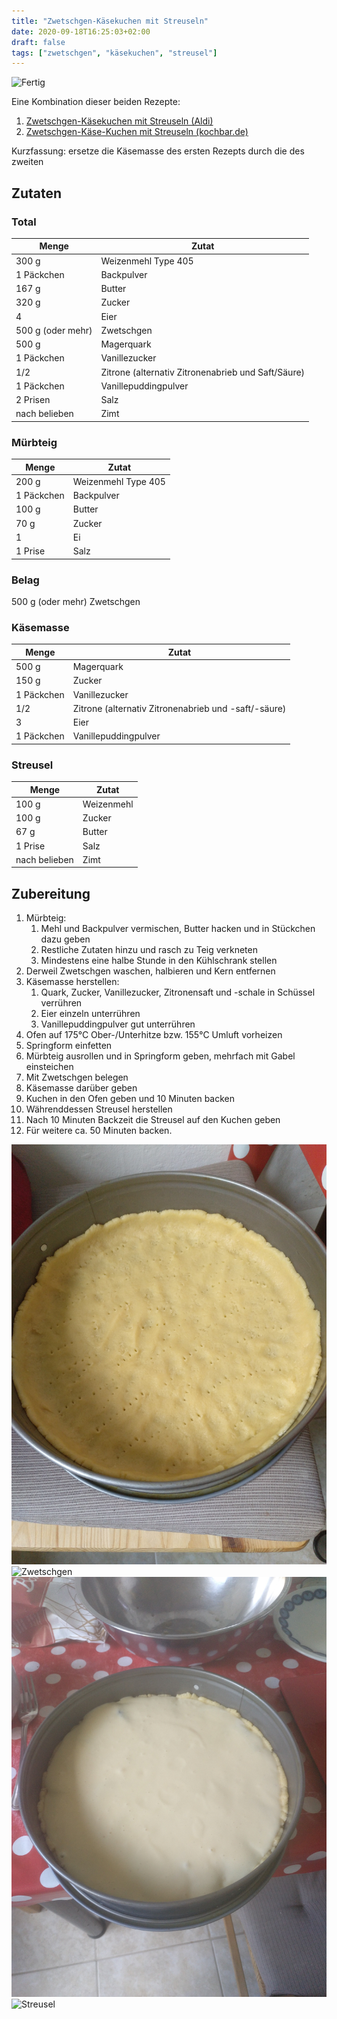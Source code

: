 ```yaml
---
title: "Zwetschgen-Käsekuchen mit Streuseln"
date: 2020-09-18T16:25:03+02:00
draft: false
tags: ["zwetschgen", "käsekuchen", "streusel"]
---
```




![Fertig](/img/Zwetschgen-Käsekuchen-mit-Streuseln/05-Fertig.jpg)

Eine Kombination dieser beiden Rezepte:
1. [Zwetschgen-Käsekuchen mit Streuseln (Aldi)](https://www.aldi-sued.de/de/r.zwetschgen-kaesekuchen-mit-streuseln.Article_RZ49464780000000.html)
2. [Zwetschgen-Käse-Kuchen mit Streuseln (kochbar.de)](https://www.kochbar.de/rezept/477305/Zwetschgen-Kaese-Kuchen-mit-Streuseln.html)

Kurzfassung: ersetze die Käsemasse des ersten Rezepts durch die des zweiten

## Zutaten
### Total

| Menge             | Zutat                                              |
|-------------------|----------------------------------------------------|
| 300 g             | Weizenmehl Type 405                                |
| 1 Päckchen        | Backpulver                                         |
| 167 g             | Butter                                             |
| 320 g             | Zucker                                             |
| 4                 | Eier                                               |
| 500 g (oder mehr) | Zwetschgen                                         |
| 500 g             | Magerquark                                         |
| 1 Päckchen        | Vanillezucker                                      |
| 1/2               | Zitrone (alternativ Zitronenabrieb und Saft/Säure) |
| 1 Päckchen        | Vanillepuddingpulver                               |
| 2 Prisen          | Salz                                               |
| nach belieben     | Zimt                                               |

### Mürbteig

| Menge      | Zutat               |
|------------|---------------------|
| 200 g      | Weizenmehl Type 405 |
| 1 Päckchen | Backpulver          |
| 100 g      | Butter              |
| 70 g       | Zucker              |
| 1          | Ei                  |
| 1 Prise    | Salz                |

### Belag
500 g (oder mehr) Zwetschgen

### Käsemasse

| Menge      | Zutat                                                |
|------------|------------------------------------------------------|
| 500 g      | Magerquark                                           |
| 150 g      | Zucker                                               |
| 1 Päckchen | Vanillezucker                                        |
| 1/2        | Zitrone (alternativ Zitronenabrieb und -saft/-säure) |
| 3          | Eier                                                 |
| 1 Päckchen | Vanillepuddingpulver                                 |

### Streusel

| Menge          | Zutat      |
|----------------|------------|
| 100 g          | Weizenmehl |
| 100 g          | Zucker     |
| 67 g           | Butter     |
| 1 Prise        | Salz       |
| nach belieben  | Zimt       |


## Zubereitung

1. Mürbteig:
    1. Mehl und Backpulver vermischen, Butter hacken und in Stückchen dazu geben
    2. Restliche Zutaten hinzu und rasch zu Teig verkneten
    3. Mindestens eine halbe Stunde in den Kühlschrank stellen
2. Derweil Zwetschgen waschen, halbieren und Kern entfernen
3. Käsemasse herstellen:
    1. Quark, Zucker, Vanillezucker, Zitronensaft und -schale in Schüssel verrühren
    2. Eier einzeln unterrühren
    3. Vanillepuddingpulver gut unterrühren
4. Ofen auf 175°C Ober-/Unterhitze bzw. 155°C Umluft vorheizen
5. Springform einfetten
6. Mürbteig ausrollen und in Springform geben, mehrfach mit Gabel einsteichen
7. Mit Zwetschgen belegen
8. Käsemasse darüber geben
9. Kuchen in den Ofen geben und 10 Minuten backen
10. Währenddessen Streusel herstellen
11. Nach 10 Minuten Backzeit die Streusel auf den Kuchen geben
12. Für weitere ca. 50 Minuten backen.

![Mürbteig](/img/Zwetschgen-Käsekuchen-mit-Streuseln/01-Mürbeteig.jpg)
![Zwetschgen](/img/Zwetschgen-Käsekuchen-mit-Streuseln/02-Zwetschgen.jpg)
![Käsemasse](/img/Zwetschgen-Käsekuchen-mit-Streuseln/03-Käsemasse.jpg)
![Streusel](/img/Zwetschgen-Käsekuchen-mit-Streuseln/04-Streusel.jpg)
